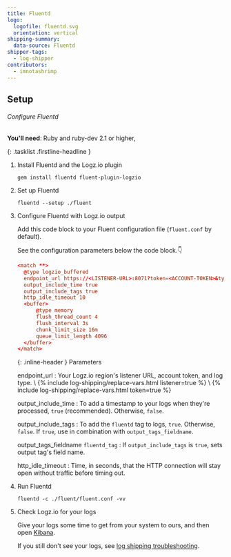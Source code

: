 ```yaml
---
title: Fluentd
logo:
  logofile: fluentd.svg
  orientation: vertical
shipping-summary:
  data-source: Fluentd
shipper-tags:
  - log-shipper
contributors:
  - imnotashrimp
---
```


## Setup

###### Configure Fluentd

**You'll need**:
Ruby and ruby-dev 2.1 or higher,

{: .tasklist .firstline-headline }
1.  Install Fluentd and the Logz.io plugin

    ```shell
    gem install fluentd fluent-plugin-logzio
    ```

2.  Set up Fluentd

    ```shell
    fluentd --setup ./fluent
    ```

3.  Configure Fluentd with Logz.io output

    Add this code block to your Fluent configuration file (`fluent.conf` by default).

    See the configuration parameters below the code block.👇

    ```conf
    <match **>
      @type logzio_buffered
      endpoint_url https://<LISTENER-URL>:8071?token=<ACCOUNT-TOKEN>&type=my_type
      output_include_time true
      output_include_tags true
      http_idle_timeout 10
      <buffer>
          @type memory
          flush_thread_count 4
          flush_interval 3s
          chunk_limit_size 16m
          queue_limit_length 4096
      </buffer>
    </match>
    ```

    {: .inline-header }
    Parameters

    endpoint_url
    : Your Logz.io region's listener URL, account token, and log type. \\
      {% include log-shipping/replace-vars.html listener=true %} \\
      {% include log-shipping/replace-vars.html token=true %}

    output_include_time
    : To add a timestamp to your logs when they're processed, `true` (recommended).
      Otherwise, `false`.

    output_include_tags
    : To add the `fluentd` tag to logs, `true`.
      Otherwise, `false`.
      If `true`, use in combination with `output_tags_fieldname`.

    output_tags_fieldname <span class="default-param">`fluentd_tag`</span>
    : If `output_include_tags` is `true`, sets output tag's field name.

    http_idle_timeout
    : Time, in seconds, that the HTTP connection will stay open without traffic before timing out.


4.  Run Fluentd

    ```shell
    fluentd -c ./fluent/fluent.conf -vv
    ```

5.  Check Logz.io for your logs

    Give your logs some time to get from your system to ours, and then open [Kibana](https://app.logz.io/#/dashboard/kibana).

    If you still don't see your logs, see [log shipping troubleshooting]({{site.baseurl}}/user-guide/log-shipping/log-shipping-troubleshooting.html).
